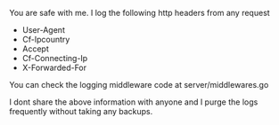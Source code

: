 You are safe with me. I log the following http headers from any request

* User-Agent
* Cf-Ipcountry
* Accept
* Cf-Connecting-Ip
* X-Forwarded-For

You can check the logging middleware code at server/middlewares.go

I dont share the above information with anyone and I purge the logs frequently without taking any backups.


